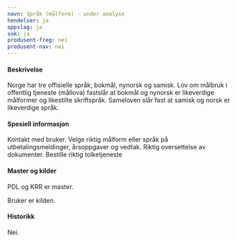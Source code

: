 ```yaml
---
navn: Språk (målform) - under analyse
hendelser: ja
oppslag: ja
sok: ja
produsent-freg: nei
produsent-nav: nei
---
```


#### Beskrivelse

Norge har tre offisielle språk; bokmål, nynorsk og samisk. Lov om målbruk i offentlig tjeneste (mållova) fastslår at bokmål og nynorsk er
likeverdige målformer og likestilte skriftspråk. Sameloven slår fast at samisk og norsk er likeverdige språk.

#### Spesiell informasjon

Kontakt med bruker. Velge riktig målform eller språk på utbetalingsmeldinger, årsoppgaver og vedtak. Riktig oversettelse av dokumenter.
Bestille riktig tolketjeneste

#### Master og kilder

PDL og KRR er master.

Bruker er kilden.

#### Historikk

Nei.
